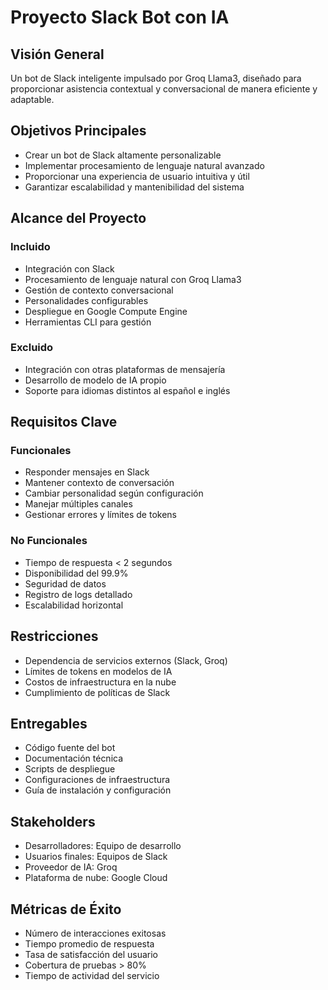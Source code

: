 # Proyecto Slack Bot con IA

## Visión General
Un bot de Slack inteligente impulsado por Groq Llama3, diseñado para proporcionar asistencia contextual y conversacional de manera eficiente y adaptable.

## Objetivos Principales
- Crear un bot de Slack altamente personalizable
- Implementar procesamiento de lenguaje natural avanzado
- Proporcionar una experiencia de usuario intuitiva y útil
- Garantizar escalabilidad y mantenibilidad del sistema

## Alcance del Proyecto
### Incluido
- Integración con Slack
- Procesamiento de lenguaje natural con Groq Llama3
- Gestión de contexto conversacional
- Personalidades configurables
- Despliegue en Google Compute Engine
- Herramientas CLI para gestión

### Excluido
- Integración con otras plataformas de mensajería
- Desarrollo de modelo de IA propio
- Soporte para idiomas distintos al español e inglés

## Requisitos Clave
### Funcionales
- Responder mensajes en Slack
- Mantener contexto de conversación
- Cambiar personalidad según configuración
- Manejar múltiples canales
- Gestionar errores y límites de tokens

### No Funcionales
- Tiempo de respuesta < 2 segundos
- Disponibilidad del 99.9%
- Seguridad de datos
- Registro de logs detallado
- Escalabilidad horizontal

## Restricciones
- Dependencia de servicios externos (Slack, Groq)
- Límites de tokens en modelos de IA
- Costos de infraestructura en la nube
- Cumplimiento de políticas de Slack

## Entregables
- Código fuente del bot
- Documentación técnica
- Scripts de despliegue
- Configuraciones de infraestructura
- Guía de instalación y configuración

## Stakeholders
- Desarrolladores: Equipo de desarrollo
- Usuarios finales: Equipos de Slack
- Proveedor de IA: Groq
- Plataforma de nube: Google Cloud

## Métricas de Éxito
- Número de interacciones exitosas
- Tiempo promedio de respuesta
- Tasa de satisfacción del usuario
- Cobertura de pruebas > 80%
- Tiempo de actividad del servicio
